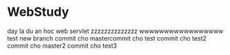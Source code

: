 # WebStudy
day la du an hoc web servlet
zzzzzzzzzzzzzz
wwwwwwwwwwwwwwwww
test new branch
commit cho mastercommit cho test
commit cho test2
commit cho master2
commit cho test3